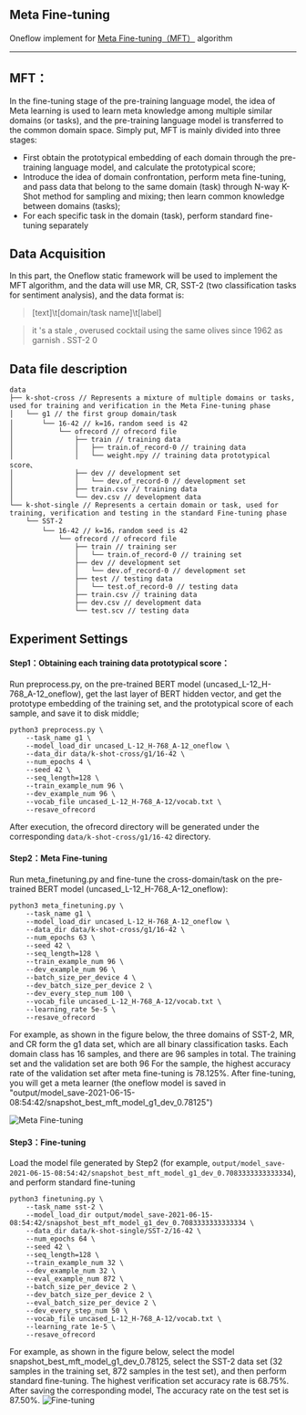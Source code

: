 ## Meta Fine-tuning
Oneflow implement for [Meta Fine-tuning（MFT）](https://aclanthology.org/2020.emnlp-main.250.pdf "Meta Fine-tuning（MFT）") algorithm

---
## MFT：
In the fine-tuning stage of the pre-training language model, the idea of Meta learning is used to learn meta knowledge among multiple similar domains (or tasks), and the pre-training language model is transferred to the common domain space. Simply put, MFT is mainly divided into three stages:
- First obtain the prototypical embedding of each domain through the pre-training language model, and calculate the prototypical score;
- Introduce the idea of domain confrontation, perform meta fine-tuning, and pass data that belong to the same domain (task) through N-way K-Shot method for sampling and mixing; then learn common knowledge between domains (tasks);
- For each specific task in the domain (task), perform standard fine-tuning separately


## Data Acquisition
In this part, the Oneflow static framework will be used to implement the MFT algorithm, and the data will use MR, CR, SST-2 (two classification tasks for sentiment analysis), and the data format is:
> [text]\t[domain/task name]\t[label]

> it 's a stale , overused cocktail using the same olives since 1962 as garnish .	SST-2	0

## Data file description

```shell
data
├── k-shot-cross // Represents a mixture of multiple domains or tasks, used for training and verification in the Meta Fine-tuning phase
│   └── g1 // the first group domain/task
│   	└── 16-42 // k=16，random seed is 42
│   		└── ofrecord // ofrecord file
│   			├── train // training data
│   			│   ├── train.of_record-0 // training data
│   			│   └── weight.npy // training data prototypical score、
│   			├── dev // development set
│   			│   └── dev.of_record-0 // development set
│   			├── train.csv // training data
│   			└── dev.csv // development data
└── k-shot-single // Represents a certain domain or task, used for training, verification and testing in the standard Fine-tuning phase
    └── SST-2
		└── 16-42 // k=16，random seed is 42
			└── ofrecord // ofrecord file
				├── train // training ser
				│   └── train.of_record-0 // training set
				├── dev // development set
				│   └── dev.of_record-0 // development set
				├── test // testing data
				│   └── test.of_record-0 // testing data
				├── train.csv // training data
				├── dev.csv // development data
				└── test.scv // testing data
```


## Experiment Settings

#### Step1：Obtaining each training data prototypical score：
Run preprocess.py, on the pre-trained BERT model (uncased_L-12_H-768_A-12_oneflow), get the last layer of BERT hidden vector, and get the prototype embedding of the training set, and the prototypical score of each sample, and save it to disk middle;

```shell
python3 preprocess.py \
	--task_name g1 \
	--model_load_dir uncased_L-12_H-768_A-12_oneflow \
	--data_dir data/k-shot-cross/g1/16-42 \
	--num_epochs 4 \
	--seed 42 \
	--seq_length=128 \
	--train_example_num 96 \
	--dev_example_num 96 \
	--vocab_file uncased_L-12_H-768_A-12/vocab.txt \
	--resave_ofrecord
```
After execution, the ofrecord directory will be generated under the corresponding `data/k-shot-cross/g1/16-42` directory.

#### Step2：Meta Fine-tuning

Run meta_finetuning.py and fine-tune the cross-domain/task on the pre-trained BERT model (uncased_L-12_H-768_A-12_oneflow):
```shell
python3 meta_finetuning.py \
	--task_name g1 \
	--model_load_dir uncased_L-12_H-768_A-12_oneflow \
	--data_dir data/k-shot-cross/g1/16-42 \
	--num_epochs 63 \
	--seed 42 \
	--seq_length=128 \
	--train_example_num 96 \
	--dev_example_num 96 \
	--batch_size_per_device 4 \
	--dev_batch_size_per_device 2 \
	--dev_every_step_num 100 \
	--vocab_file uncased_L-12_H-768_A-12/vocab.txt \
	--learning_rate 5e-5 \
	--resave_ofrecord
```
For example, as shown in the figure below, the three domains of SST-2, MR, and CR form the g1 data set, which are all binary classification tasks. Each domain class has 16 samples, and there are 96 samples in total. The training set and the validation set are both 96 For the sample, the highest accuracy rate of the validation set after meta fine-tuning is 78.125%. After fine-tuning, you will get a meta learner (the oneflow model is saved in "output/model_save-2021-06-15-08:54:42/snapshot_best_mft_model_g1_dev_0.78125")

![Meta Fine-tuning](images/meta_fine_tuning.png)


#### Step3：Fine-tuning

Load the model file generated by Step2 (for example, `output/model_save-2021-06-15-08:54:42/snapshot_best_mft_model_g1_dev_0.7083333333333334`), and perform standard fine-tuning

```shell
python3 finetuning.py \
	--task_name sst-2 \
	--model_load_dir output/model_save-2021-06-15-08:54:42/snapshot_best_mft_model_g1_dev_0.7083333333333334 \
	--data_dir data/k-shot-single/SST-2/16-42 \
	--num_epochs 64 \
	--seed 42 \
	--seq_length=128 \
	--train_example_num 32 \
	--dev_example_num 32 \
	--eval_example_num 872 \
	--batch_size_per_device 2 \
	--dev_batch_size_per_device 2 \
	--eval_batch_size_per_device 2 \
	--dev_every_step_num 50 \
	--vocab_file uncased_L-12_H-768_A-12/vocab.txt \
	--learning_rate 1e-5 \
	--resave_ofrecord
```

For example, as shown in the figure below, select the model snapshot_best_mft_model_g1_dev_0.78125, select the SST-2 data set (32 samples in the training set, 872 samples in the test set), and then perform standard fine-tuning. The highest verification set accuracy rate is 68.75%. After saving the corresponding model, The accuracy rate on the test set is 87.50%.
![Fine-tuning](images/fine_tuning.png)


